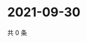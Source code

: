 # 2021-09-30

共 0 条

<!-- BEGIN -->
<!-- 最后更新时间 Thu Sep 30 2021 05:15:50 GMT+0800 (China Standard Time) -->

<!-- END -->
